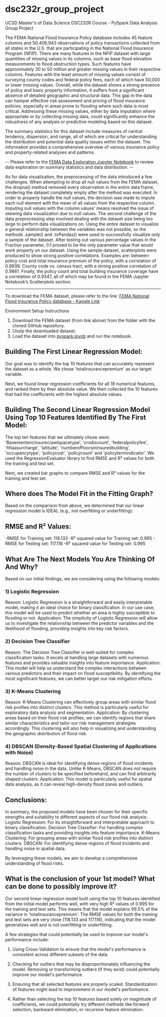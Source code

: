 # dsc232r_group_project
UCSD Master's of Data Science DSC232R Course - PySpark Data Analysis Group Project


The FEMA National Flood Insurance Policy database includes 45 feature columns and 50,406,943 observations of policy transactions collected from all states in the U.S. that are participating in the National Flood Insurance Program (NFIP). There are many features in the NFIP dataset with large quantities of missing values in its columns, such as base flood elevation measurements to flood obstruction types. Such features have approximately 30 to 50 million and greater missing values in their respective columns. Features with the least amount of missing values consist of surveying county codes and federal policy fees, each of which have 50,000 or lower missing values. 
Overall, while the dataset shows a strong presence of policy and basic property information, it suffers from a significant absence of detailed geographic and structural data. This gap in the data can hamper effective risk assessment and pricing of flood insurance policies, especially in areas prone to flooding where such data is most critical. Addressing these missing values, either by data imputation where appropriate or by collecting missing data, could significantly enhance the robustness of any analysis or predictive modeling based on this dataset.

The summary statistics for this dataset include measures of central tendency, dispersion, and range, all of which are critical for understanding the distribution and potential data quality issues within the dataset. The information provides a comprehensive overview of various insurance policy and property-related analyses and patterns.

-- Please refer to the [FEMA Data Exploration Jupyter Notebook](pyspark.ipynb) to review data exploration on summary statistics and data distribution. --

As for data visualization, the preprocessing of the data introduced a few challenges. When attempting to drop all null values from the FEMA dataset, the dropna() method removed every observation in the entire data frame, rendering the dataset completely empty after the method was executed. In order to properly handle the null values, the decision was made to impute each null element with the mean of all values from the respective column. Imputing null values with the column values’ means resolved the issue of skewing data visualization due to null values. The second challenge of the data preprocessing step involved dealing with the dataset size being too large to perform data visualizations on. Using the entire dataset to visualize a general relationship between the variables was not possible, so the methods .sample() and .toPandas() were used to successfully visualize only a sample of the dataset. After testing out various percentage values in the Fraction parameter, 0.1 proved to be the only parameter value that would work properly on our dataset. Using the sample dataset, scatterplots were produced to show strong positive correlations. Examples are: between policy cost and total insurance premium of the policy, with a correlation of 0.9939. County code vs. census tract, with a strong positive correlation of 0.9861. Finally, the policy count and total building insurance coverage have a correlation of 0.9347, all of which may be found in the FEMA Jupyter Notebook’s Scatterplots section. 


----------------------------
To download the FEMA dataset, please refer to the link:
[FEMA National Flood Insurance Policy database - Kaggle Link](https://www.kaggle.com/datasets/lynma01/femas-national-flood-insurance-policy-database/data)

Environment Setup Instructions
1. Download the FEMA dataset (from link above) from the folder with the cloned GitHub repository.
2. Unzip the downloaded dataset.
3. Load the dataset into [pyspark.ipynb](pyspark.ipynb) and run the notebook.


## Building The First Linear Regression Model:
Our goal was to identify the top 10 features that can accurately represent the dataset as a whole. We chose 'totalinsurancepremium' as our target variable.

Next, we found linear regression coefficients for all 19 numerical features, and ranked them by their absolute value. We then collected the 10 features that had the coefficients with the highest absolute values.

## Building The Second Linear Regression Model Using Top 10 Features Identified By The First Model:

The top ten features that we ultimately chose were:
'Basementenclosurecrawlspacetype', 'crsdiscount', 'federalpolicyfee', 'hfiaasurcharge', 'latitude', 'numberoffloorsininsuredbuilding', 'occupancytype', 'policycost', 'policycount' and 'policytermindicator'. We used the RegressionEvaluator library to find RMSE and R² values for both the training and test set.

Next, we created bar graphs to compare RMSE and R² values for the training and test set. 

## Where does The Model Fit in the Fitting Graph?
Based on the comparison from above, we determined that our linear regression model is IDEAL (e.g., not overfitting or underfitting).

## RMSE and R² Values:
-RMSE for Training set: 118.133
-R² squared value for Training set: 0.995
-RMSE for Testing set: 117.118
-R² squared value for Testing set: 0.995

## What Are The Next Models You Are Thinking Of And Why?
Based on our initial findings, we are considering using the following models:

### 1) Logistic Regression
Reason: Logistic Regression is a straightforward and easily interpretable model, making it an ideal choice for binary classification. In our use case, this model will be used to predict whether an area is highly susceptible to flooding or not.
Application: The simplicity of Logistic Regression will allow us to investigate the relationship between the predictor variables and the likelihood of flooding, providing insights into key risk factors.

### 2) Decision Tree Classifier
Reason: The Decision Tree Classifier is well-suited for complex classification tasks. It excels at handling large datasets with numerous features and provides valuable insights into feature importance.
Application: This model will help us understand the complex interactions between various predictors and their impact on flood susceptibility. By identifying the most significant features, we can better target our risk mitigation efforts.

### 3) K-Means Clustering
Reason: K-Means Clustering can effectively group areas with similar flood risk profiles into distinct clusters. This method is particularly useful for exploratory data analysis and segmentation.
Application: By clustering areas based on their flood risk profiles, we can identify regions that share similar characteristics and tailor our risk management strategies accordingly. This clustering will also help in visualizing and understanding the geographic distribution of flood risk.

### 4) DBSCAN (Density-Based Spatial Clustering of Applications with Noise)
Reason: DBSCAN is ideal for identifying dense regions of flood incidents and handling noise in the data. Unlike K-Means, DBSCAN does not require the number of clusters to be specified beforehand, and can find arbitrarily shaped clusters.
Application: This model is particularly useful for spatial data analysis, as it can reveal high-density flood zones and outliers.

## Conclusions:
In summary, the proposed models have been chosen for their specific strengths and suitability to different aspects of our flood risk analysis:
Logistic Regression: For its straightforward and interpretable approach to binary classification.
Decision Tree Classifier: For handling complex classification tasks and providing insights into feature importance.
K-Means Clustering: For grouping areas with similar flood risk profiles into distinct clusters.
DBSCAN: For identifying dense regions of flood incidents and handling noise in spatial data.

By leveraging these models, we aim to develop a comprehensive understanding of flood risks. 

## What is the conclusion of your 1st model? What can be done to possibly improve it?

Our second linear regression model built using the top 10 features identified from the initial model performs well, with very high R² values of 0.995 for the training and test sets. This means that the model explains 99.5% of the variance in 'totalinsurancepremium'. The RMSE values for both the training and test sets are very close (118.133 and 117.118), indicating that the model generalizes well and is not overfitting or underfitting.

A few strategies that could potentially be used to improve our model's performance include:

1) Using Cross-Validation to ensure that the model's performance is consistent across different subsets of the data. 

2) Checking for outliers that may be disproportionately influencing the model. Removing or transforming outliers (if they exist) could potentially improve our model's performance.

3) Ensuring that all selected features are properly scaled. Standardization of features might lead to improvement in our model's performance.

4) Rather than selecting the top 10 features based solely on magnitude of coefficients, we could potentially try different methods like forward selection, backward elimination, or recursive feature elimination.
